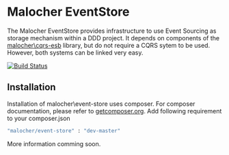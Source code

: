Malocher EventStore
===================
The Malocher EventStore provides infrastructure to use Event Sourcing as storage mechanism within a DDD project.
It depends on components of the [malocher\cqrs-esb](https://github.com/malocher/cqrs-esb) library, 
but do not require a CQRS sytem to be used. However, both systems can be linked very easy.

[![Build Status](https://travis-ci.org/malocher/event-store.png?branch=master)](https://travis-ci.org/malocher/event-store)

## Installation

Installation of malocher\event-store uses composer. For composer documentation, please refer to
[getcomposer.org](http://getcomposer.org/). 
Add following requirement to your composer.json

```sh
"malocher/event-store" : "dev-master"
```

More information comming soon.
